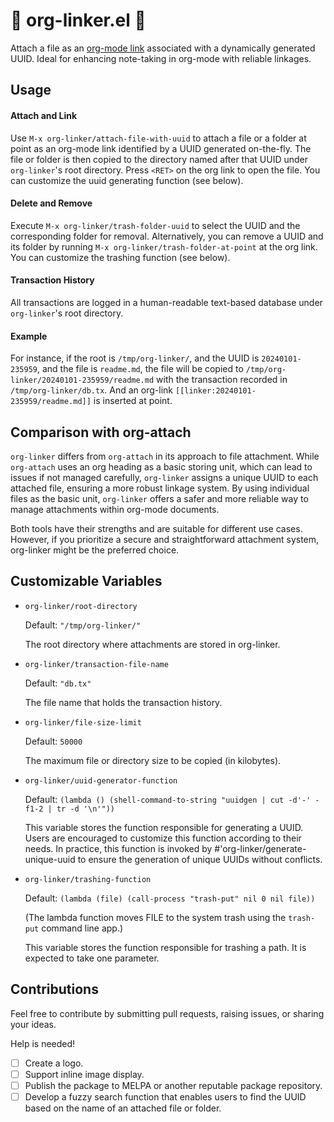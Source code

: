 # 🔗 org-linker.el 🔗 

Attach a file as an [org-mode
link](https://orgmode.org/manual/External-Links.html) associated
with a dynamically generated UUID. Ideal for enhancing
note-taking in org-mode with reliable linkages.

## Usage

#### Attach and Link

Use `M-x org-linker/attach-file-with-uuid` to attach a file or a
folder at point as an org-mode link identified by a UUID
generated on-the-fly. The file or folder is then copied to the
directory named after that UUID under `org-linker`'s root
directory. Press `<RET>` on the org link to open the file. You
can customize the uuid generating function (see below).
   
#### Delete and Remove

Execute `M-x org-linker/trash-folder-uuid` to select the UUID and
the corresponding folder for removal. Alternatively, you can
remove a UUID and its folder by running `M-x
org-linker/trash-folder-at-point` at the org link. You can
customize the trashing function (see below).
   
#### Transaction History

All transactions are logged in a human-readable text-based
database under `org-linker`'s root directory.

#### Example

For instance, if the root is `/tmp/org-linker/`, and the UUID is
`20240101-235959`, and the file is `readme.md`, the file will be
copied to `/tmp/org-linker/20240101-235959/readme.md` with the
transaction recorded in `/tmp/org-linker/db.tx`. And an org-link
`[[linker:20240101-235959/readme.md]]` is inserted at point.

## Comparison with org-attach

`org-linker` differs from `org-attach` in its approach to file
attachment. While `org-attach` uses an org heading as a basic
storing unit, which can lead to issues if not managed carefully,
`org-linker` assigns a unique UUID to each attached file,
ensuring a more robust linkage system. By using individual files
as the basic unit, `org-linker` offers a safer and more reliable
way to manage attachments within org-mode documents.

Both tools have their strengths and are suitable for different
use cases. However, if you prioritize a secure and
straightforward attachment system, org-linker might be the
preferred choice.

## Customizable Variables

+ `org-linker/root-directory`

  Default: `"/tmp/org-linker/"`
  
  The root directory where attachments are stored in org-linker.
  
+ `org-linker/transaction-file-name`
  
  Default: `"db.tx"`
  
  The file name that holds the transaction history.

+ `org-linker/file-size-limit`

  Default: `50000`
  
  The maximum file or directory size to be copied (in kilobytes).

+ `org-linker/uuid-generator-function`
  
  Default: `(lambda () (shell-command-to-string "uuidgen | cut -d'-' -f1-2 | tr -d '\n'"))`
  
  This variable stores the function responsible for generating a
  UUID. Users are encouraged to customize this function according
  to their needs. In practice, this function is invoked by
  #'org-linker/generate-unique-uuid to ensure the generation of
  unique UUIDs without conflicts.

+ `org-linker/trashing-function`
  
  Default: `(lambda (file) (call-process "trash-put" nil 0 nil file))`

    (The lambda function moves FILE to the system trash using the
    `trash-put` command line app.)
             
  This variable stores the function responsible for trashing a
  path. It is expected to take one parameter.
    
## Contributions

Feel free to contribute by submitting pull requests, raising
issues, or sharing your ideas.

Help is needed!

+ [ ] Create a logo.
+ [ ] Support inline image display.
+ [ ] Publish the package to MELPA or another reputable package
      repository.
+ [ ] Develop a fuzzy search function that enables users to find
      the UUID based on the name of an attached file or folder.
